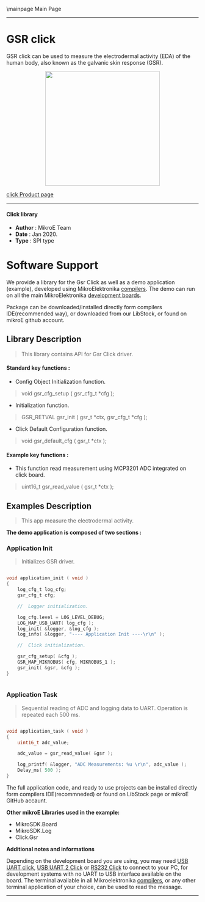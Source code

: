 \mainpage Main Page
 
---
# GSR click

GSR click can be used to measure the electrodermal activity (EDA) of the human body, also known as the galvanic skin response (GSR). 

<p align="center">
  <img src="https://download.mikroe.com/images/click_for_ide/gsr_click.png" height=300px>
</p>

[click Product page](https://www.mikroe.com/gsr-click)

---


#### Click library 

- **Author**        : MikroE Team
- **Date**          : Jan 2020.
- **Type**          : SPI type


# Software Support

We provide a library for the Gsr Click 
as well as a demo application (example), developed using MikroElektronika 
[compilers](https://shop.mikroe.com/compilers). 
The demo can run on all the main MikroElektronika [development boards](https://shop.mikroe.com/development-boards).

Package can be downloaded/installed directly form compilers IDE(recommended way), or downloaded from our LibStock, or found on mikroE github account. 

## Library Description

> This library contains API for Gsr Click driver.

#### Standard key functions :

- Config Object Initialization function.
> void gsr_cfg_setup ( gsr_cfg_t *cfg ); 
 
- Initialization function.
> GSR_RETVAL gsr_init ( gsr_t *ctx, gsr_cfg_t *cfg );

- Click Default Configuration function.
> void gsr_default_cfg ( gsr_t *ctx );


#### Example key functions :

- This function read measurement using MCP3201 ADC integrated on click board.
> uint16_t gsr_read_value ( gsr_t *ctx );

## Examples Description

> This app measure the electrodermal activity.

**The demo application is composed of two sections :**

### Application Init 

> Initializes GSR driver.

```c

void application_init ( void )
{
    log_cfg_t log_cfg;
    gsr_cfg_t cfg;

    //  Logger initialization.

    log_cfg.level = LOG_LEVEL_DEBUG;
    LOG_MAP_USB_UART( log_cfg );
    log_init( &logger, &log_cfg );
    log_info( &logger, "---- Application Init ----\r\n" );

    //  Click initialization.

    gsr_cfg_setup( &cfg );
    GSR_MAP_MIKROBUS( cfg, MIKROBUS_1 );
    gsr_init( &gsr, &cfg );
}
  
```

### Application Task

> Sequential reading of ADC and logging data 
> to UART. Operation is repeated each 500 ms.

```c

void application_task ( void )
{
    uint16_t adc_value;

    adc_value = gsr_read_value( &gsr );

    log_printf( &logger, "ADC Measurements: %u \r\n", adc_value );
    Delay_ms( 500 );
}

```

The full application code, and ready to use projects can be  installed directly form compilers IDE(recommneded) or found on LibStock page or mikroE GitHub accaunt.

**Other mikroE Libraries used in the example:** 

- MikroSDK.Board
- MikroSDK.Log
- Click.Gsr

**Additional notes and informations**

Depending on the development board you are using, you may need 
[USB UART click](https://shop.mikroe.com/usb-uart-click), 
[USB UART 2 Click](https://shop.mikroe.com/usb-uart-2-click) or 
[RS232 Click](https://shop.mikroe.com/rs232-click) to connect to your PC, for 
development systems with no UART to USB interface available on the board. The 
terminal available in all Mikroelektronika 
[compilers](https://shop.mikroe.com/compilers), or any other terminal application 
of your choice, can be used to read the message.



---
